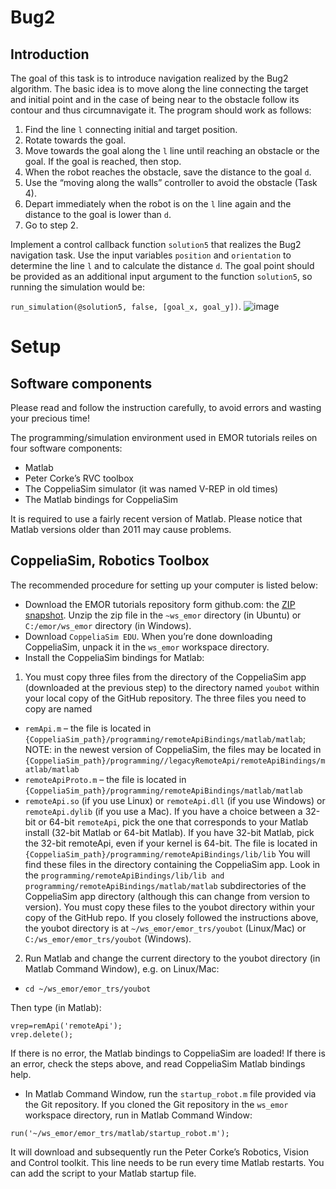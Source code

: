 # Bug2

## Introduction

The goal of this task is to introduce navigation realized by the Bug2 algorithm. The basic idea is to move along the line connecting the target and initial point and in the case of being near to the obstacle follow its contour and thus circumnavigate it. 
The program should work as follows:

1. Find the line `l` connecting initial and target position.
2. Rotate towards the goal.
3. Move towards the goal along the `l` line until reaching an obstacle or the goal. If the goal is reached, then stop.
4. When the robot reaches the obstacle, save the distance to the goal `d`.
5. Use the “moving along the walls” controller to avoid the obstacle (Task 4).
6. Depart immediately when the robot is on the `l` line again and the distance to the goal is lower than `d`.
7. Go to step 2.

Implement a control callback function `solution5` that realizes the Bug2 navigation task. Use the input variables `position` and `orientation` to determine the line `l` and to calculate the distance `d`. 
The goal point should be provided as an additional input argument to the function `solution5`, so running the simulation would be: 

`run_simulation(@solution5, false, [goal_x, goal_y])`.
![image](https://github.com/ahmed-yesuf/navigation-with-bug2-algorithm/assets/122631227/1081150c-d979-4ced-ab78-ce3a048496ad)

# Setup
## Software components
Please read and follow the instruction carefully, to avoid errors and wasting your precious time!  

The programming/simulation environment used in EMOR tutorials reiles on four software components:  

- Matlab  
- Peter Corke’s RVC toolbox 
- The CoppeliaSim simulator (it was named V-REP in old times)  
- The Matlab bindings for CoppeliaSim
  
It is required to use a fairly recent version of Matlab. Please notice that Matlab versions older than 2011 may cause problems.  

## CoppeliaSim, Robotics Toolbox
The recommended procedure for setting up your computer is listed below:  
  
- Download the EMOR tutorials repository form github.com: the [ZIP snapshot](https://github.com/RCPRG-ros-pkg/emor_trs/archive/master.zip). Unzip the zip file 
  in the `~ws_emor` directory (in Ubuntu) or `C:/emor/ws_emor` directory (in Windows).  
- Download `CoppeliaSim EDU`. When you’re done downloading CoppeliaSim, unpack it in the `ws_emor` workspace directory.  
- Install the CoppeliaSim bindings for Matlab:  
1. You must copy three files from the directory of the CoppeliaSim app (downloaded at the previous step) to the directory named `youbot` within your local copy of the GitHub repository. The three files you need to copy are named  
- `remApi.m` – the file is located in `{CoppeliaSim_path}/programming/remoteApiBindings/matlab/matlab`; NOTE: in the newest version of CoppeliaSim, the files may be located in `{CoppeliaSim_path}/programming//legacyRemoteApi/remoteApiBindings/matlab/matlab`  
- `remoteApiProto.m` – the file is located in `{CoppeliaSim_path}/programming/remoteApiBindings/matlab/matlab`  
- `remoteApi.so` (if you use Linux) or `remoteApi.dll` (if you use Windows) or `remoteApi.dylib` (if you use a Mac). If you have a choice between a 32-bit or 64-bit `remoteApi`, pick the one that corresponds to your Matlab install (32-bit Matlab or 64-bit Matlab). If you have 32-bit Matlab, pick the 32-bit remoteApi, even if your kernel is 64-bit. The file is located in `{CoppeliaSim_path}/programming/remoteApiBindings/lib/lib` You will find these files in the directory containing the CoppeliaSim app. Look in the `programming/remoteApiBindings/lib/lib and programming/remoteApiBindings/matlab/matlab` subdirectories of the CoppeliaSim app directory (although this can change from version to version). You must copy these files to the youbot directory within your copy of the GitHub repo. If you closely followed the instructions above, the youbot directory is at `~/ws_emor/emor_trs/youbot` (Linux/Mac) or `C:/ws_emor/emor_trs/youbot` (Windows).
2. Run Matlab and change the current directory to the youbot directory (in Matlab Command Window), e.g. on Linux/Mac:

- `cd ~/ws_emor/emor_trs/youbot`
    
Then type (in Matlab):  
```
vrep=remApi('remoteApi');   
vrep.delete();
```  
If there is no error, the Matlab bindings to CoppeliaSim are loaded! If there is an error, check the steps above, and read CoppeliaSim Matlab bindings help.  
- In Matlab Command Window, run the `startup_robot.m` file provided via the Git repository. If you cloned the Git repository in the `ws_emor` workspace directory, run in Matlab Command Window:
 
`run('~/ws_emor/emor_trs/matlab/startup_robot.m');`

It will download and subsequently run the Peter Corke’s Robotics, Vision and Control toolkit. This line needs to be run every time Matlab restarts. You can add the script to your Matlab startup file.  


